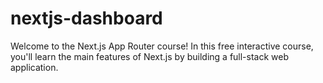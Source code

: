 # nextjs-dashboard
Welcome to the Next.js App Router course! In this free interactive course, you'll learn the main features of Next.js by building a full-stack web application.
